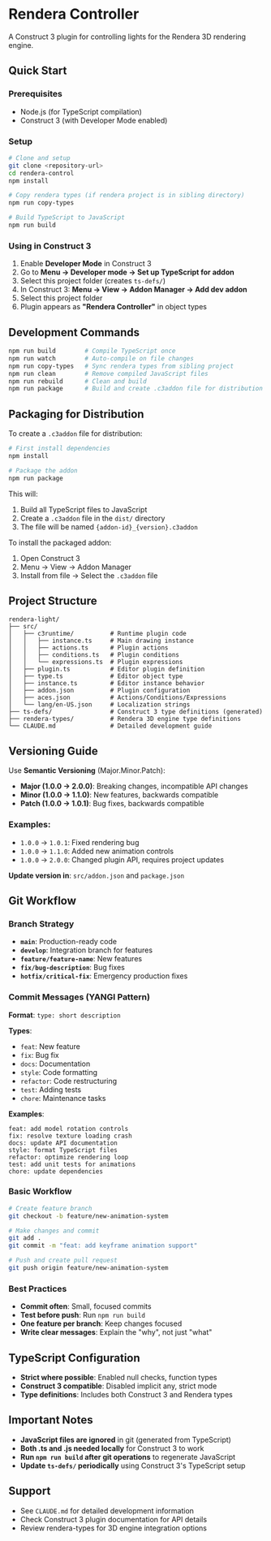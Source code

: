 # Rendera Controller

A Construct 3 plugin for controlling lights for the Rendera 3D rendering engine.

## Quick Start

### Prerequisites
- Node.js (for TypeScript compilation)
- Construct 3 (with Developer Mode enabled)

### Setup
```bash
# Clone and setup
git clone <repository-url>
cd rendera-control
npm install

# Copy rendera types (if rendera project is in sibling directory)
npm run copy-types

# Build TypeScript to JavaScript
npm run build
```

### Using in Construct 3
1. Enable **Developer Mode** in Construct 3
2. Go to **Menu → Developer mode → Set up TypeScript for addon**
3. Select this project folder (creates `ts-defs/`)
4. In Construct 3: **Menu → View → Addon Manager → Add dev addon**
5. Select this project folder
6. Plugin appears as **"Rendera Controller"** in object types

## Development Commands

```bash
npm run build        # Compile TypeScript once
npm run watch        # Auto-compile on file changes
npm run copy-types   # Sync rendera types from sibling project
npm run clean        # Remove compiled JavaScript files
npm run rebuild      # Clean and build
npm run package      # Build and create .c3addon file for distribution
```

## Packaging for Distribution

To create a `.c3addon` file for distribution:

```bash
# First install dependencies
npm install

# Package the addon
npm run package
```

This will:
1. Build all TypeScript files to JavaScript
2. Create a `.c3addon` file in the `dist/` directory
3. The file will be named `{addon-id}_{version}.c3addon`

To install the packaged addon:
1. Open Construct 3
2. Menu → View → Addon Manager
3. Install from file → Select the `.c3addon` file

## Project Structure

```
rendera-light/
├── src/
│   ├── c3runtime/          # Runtime plugin code
│   │   ├── instance.ts     # Main drawing instance
│   │   ├── actions.ts      # Plugin actions
│   │   ├── conditions.ts   # Plugin conditions
│   │   └── expressions.ts  # Plugin expressions
│   ├── plugin.ts           # Editor plugin definition
│   ├── type.ts             # Editor object type
│   ├── instance.ts         # Editor instance behavior
│   ├── addon.json          # Plugin configuration
│   ├── aces.json           # Actions/Conditions/Expressions
│   └── lang/en-US.json     # Localization strings
├── ts-defs/                # Construct 3 type definitions (generated)
├── rendera-types/          # Rendera 3D engine type definitions
└── CLAUDE.md               # Detailed development guide
```

## Versioning Guide

Use **Semantic Versioning** (Major.Minor.Patch):

- **Major (1.0.0 → 2.0.0)**: Breaking changes, incompatible API changes
- **Minor (1.0.0 → 1.1.0)**: New features, backwards compatible
- **Patch (1.0.0 → 1.0.1)**: Bug fixes, backwards compatible

### Examples:
- `1.0.0` → `1.0.1`: Fixed rendering bug
- `1.0.0` → `1.1.0`: Added new animation controls  
- `1.0.0` → `2.0.0`: Changed plugin API, requires project updates

**Update version in**: `src/addon.json` and `package.json`

## Git Workflow

### Branch Strategy
- **`main`**: Production-ready code
- **`develop`**: Integration branch for features
- **`feature/feature-name`**: New features
- **`fix/bug-description`**: Bug fixes
- **`hotfix/critical-fix`**: Emergency production fixes

### Commit Messages (YANGI Pattern)

**Format**: `type: short description`

**Types**:
- `feat`: New feature
- `fix`: Bug fix  
- `docs`: Documentation
- `style`: Code formatting
- `refactor`: Code restructuring
- `test`: Adding tests
- `chore`: Maintenance tasks

**Examples**:
```
feat: add model rotation controls
fix: resolve texture loading crash
docs: update API documentation
style: format TypeScript files
refactor: optimize rendering loop
test: add unit tests for animations
chore: update dependencies
```

### Basic Workflow
```bash
# Create feature branch
git checkout -b feature/new-animation-system

# Make changes and commit
git add .
git commit -m "feat: add keyframe animation support"

# Push and create pull request
git push origin feature/new-animation-system
```

### Best Practices
- **Commit often**: Small, focused commits
- **Test before push**: Run `npm run build` 
- **One feature per branch**: Keep changes focused
- **Write clear messages**: Explain the "why", not just "what"

## TypeScript Configuration

- **Strict where possible**: Enabled null checks, function types
- **Construct 3 compatible**: Disabled implicit any, strict mode
- **Type definitions**: Includes both Construct 3 and Rendera types

## Important Notes

- **JavaScript files are ignored** in git (generated from TypeScript)
- **Both .ts and .js needed locally** for Construct 3 to work
- **Run `npm run build` after git operations** to regenerate JavaScript
- **Update `ts-defs/` periodically** using Construct 3's TypeScript setup

## Support

- See `CLAUDE.md` for detailed development information
- Check Construct 3 plugin documentation for API details
- Review rendera-types for 3D engine integration options